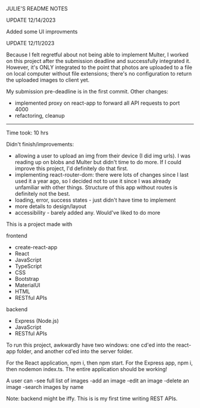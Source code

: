 JULIE'S README NOTES

UPDATE 12/14/2023

Added some UI improvments

UPDATE 12/11/2023

Because I felt regretful about not being able to implement Multer, I worked on this project after the submission deadline and successfully integrated it. However, it's ONLY integrated to the point that photos are uploaded to a file on local computer without file extensions; there's no configuration to return the uploaded images to client yet.

My submission pre-deadline is in the first commit.
Other changes:
- implemented proxy on react-app to forward all API requests to port 4000
- refactoring, cleanup


-------------------------------------------------------------------------------------------------------------------------------------------------------------------------------------------------------------------------------------------------------------------------------------
Time took: 10 hrs

Didn't finish/improvements:
- allowing a user to upload an img from their device (I did img urls). I was reading up on blobs and Multer but didn't time to do more. If I could improve this project, I'd definitely do that first.
- implementing react-router-dom: there were lots of changes since I last used it a year ago, so I decided not to use it since I was already unfamiliar with other things. Structure of this app without routes is definitely not the best.
- loading, error, success states - just didn't have time to implement
- more details to design/layout
- accessibility - barely added any. Would've liked to do more

This is a project made with

frontend

- create-react-app
- React
- JavaScript
- TypeScript
- CSS
- Bootstrap
- MaterialUI
- HTML
- RESTful APIs

backend

- Express (Node.js)
- JavaScript
- RESTful APIs

To run this project, awkwardly have two windows: one cd'ed into the react-app folder, and another cd'ed into the server folder.

For the React application, npm i, then npm start. For the Express app, npm i, then nodemon index.ts. The entire application should be working!

A user can -see full list of images -add an image -edit an image -delete an image -search images by name

Note: backend might be iffy. This is is my first time writing REST APIs.
